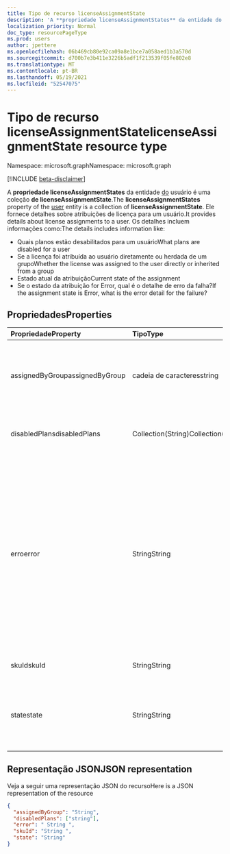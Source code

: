 ```yaml
---
title: Tipo de recurso licenseAssignmentState
description: 'A **propriedade licenseAssignmentStates** da entidade do usuário é uma coleção **de licenseAssignmentState**. Ele fornece detalhes sobre atribuições de licença para um usuário. Os detalhes incluem informações como:  '
localization_priority: Normal
doc_type: resourcePageType
ms.prod: users
author: jpettere
ms.openlocfilehash: 06b469cb80e92ca09a8e1bce7a058aed1b3a570d
ms.sourcegitcommit: d700b7e3b411e3226b5adf1f213539f05fe802e8
ms.translationtype: MT
ms.contentlocale: pt-BR
ms.lasthandoff: 05/19/2021
ms.locfileid: "52547075"
---
```

# <a name="licenseassignmentstate-resource-type"></a><span data-ttu-id="62e1a-105">Tipo de recurso licenseAssignmentState</span><span class="sxs-lookup"><span data-stu-id="62e1a-105">licenseAssignmentState resource type</span></span>

<span data-ttu-id="62e1a-106">Namespace: microsoft.graph</span><span class="sxs-lookup"><span data-stu-id="62e1a-106">Namespace: microsoft.graph</span></span>

[!INCLUDE [beta-disclaimer](../../includes/beta-disclaimer.md)]

<span data-ttu-id="62e1a-107">A **propriedade licenseAssignmentStates** da entidade [do](user.md) usuário é uma coleção **de licenseAssignmentState**.</span><span class="sxs-lookup"><span data-stu-id="62e1a-107">The **licenseAssignmentStates** property of the [user](user.md) entity is a collection of **licenseAssignmentState**.</span></span> <span data-ttu-id="62e1a-108">Ele fornece detalhes sobre atribuições de licença para um usuário.</span><span class="sxs-lookup"><span data-stu-id="62e1a-108">It provides details about license assignments to a user.</span></span> <span data-ttu-id="62e1a-109">Os detalhes incluem informações como:</span><span class="sxs-lookup"><span data-stu-id="62e1a-109">The details includes information like:</span></span>

- <span data-ttu-id="62e1a-110">Quais planos estão desabilitados para um usuário</span><span class="sxs-lookup"><span data-stu-id="62e1a-110">What plans are disabled for a user</span></span>
- <span data-ttu-id="62e1a-111">Se a licença foi atribuída ao usuário diretamente ou herdada de um grupo</span><span class="sxs-lookup"><span data-stu-id="62e1a-111">Whether the license was assigned to the user directly or inherited from a group</span></span>
- <span data-ttu-id="62e1a-112">Estado atual da atribuição</span><span class="sxs-lookup"><span data-stu-id="62e1a-112">Current state of the assignment</span></span>
- <span data-ttu-id="62e1a-113">Se o estado da atribuição for Error, qual é o detalhe de erro da falha?</span><span class="sxs-lookup"><span data-stu-id="62e1a-113">If the assignment state is Error, what is the error detail for the failure?</span></span>


## <a name="properties"></a><span data-ttu-id="62e1a-114">Propriedades</span><span class="sxs-lookup"><span data-stu-id="62e1a-114">Properties</span></span>
| <span data-ttu-id="62e1a-115">Propriedade</span><span class="sxs-lookup"><span data-stu-id="62e1a-115">Property</span></span>     | <span data-ttu-id="62e1a-116">Tipo</span><span class="sxs-lookup"><span data-stu-id="62e1a-116">Type</span></span>   |<span data-ttu-id="62e1a-117">Descrição</span><span class="sxs-lookup"><span data-stu-id="62e1a-117">Description</span></span>|
|:---------------|:--------|:----------|
|<span data-ttu-id="62e1a-118">assignedByGroup</span><span class="sxs-lookup"><span data-stu-id="62e1a-118">assignedByGroup</span></span>|<span data-ttu-id="62e1a-119">cadeia de caracteres</span><span class="sxs-lookup"><span data-stu-id="62e1a-119">string</span></span>|<span data-ttu-id="62e1a-120">A id do grupo que atribui essa licença.</span><span class="sxs-lookup"><span data-stu-id="62e1a-120">The id of the group that assigns this license.</span></span> <span data-ttu-id="62e1a-121">Se a atribuição for uma licença atribuída diretamente, esse campo será Null.</span><span class="sxs-lookup"><span data-stu-id="62e1a-121">If the assignment is a direct-assigned license, this field will be Null.</span></span> <span data-ttu-id="62e1a-122">Somente Leitura.</span><span class="sxs-lookup"><span data-stu-id="62e1a-122">Read-Only.</span></span>|
|<span data-ttu-id="62e1a-123">disabledPlans</span><span class="sxs-lookup"><span data-stu-id="62e1a-123">disabledPlans</span></span>|<span data-ttu-id="62e1a-124">Collection(String)</span><span class="sxs-lookup"><span data-stu-id="62e1a-124">Collection(String)</span></span>|<span data-ttu-id="62e1a-125">Os planos de serviço que estão desabilitados nesta atribuição.</span><span class="sxs-lookup"><span data-stu-id="62e1a-125">The service plans that are disabled in this assignment.</span></span> <span data-ttu-id="62e1a-126">Somente Leitura.</span><span class="sxs-lookup"><span data-stu-id="62e1a-126">Read-Only.</span></span>|
|<span data-ttu-id="62e1a-127">erro</span><span class="sxs-lookup"><span data-stu-id="62e1a-127">error</span></span>|<span data-ttu-id="62e1a-128">String</span><span class="sxs-lookup"><span data-stu-id="62e1a-128">String</span></span>|<span data-ttu-id="62e1a-129">Erro de falha de atribuição de licença.</span><span class="sxs-lookup"><span data-stu-id="62e1a-129">License assignment failure error.</span></span> <span data-ttu-id="62e1a-130">Se a licença for atribuída com êxito, esse campo será Null.</span><span class="sxs-lookup"><span data-stu-id="62e1a-130">If the license is assigned successfully, this field will be Null.</span></span> <span data-ttu-id="62e1a-131">Somente Leitura.</span><span class="sxs-lookup"><span data-stu-id="62e1a-131">Read-Only.</span></span> <span data-ttu-id="62e1a-132">Valores possíveis: `CountViolation` , , , , e `MutuallyExclusiveViolation` `DependencyViolation` `ProhibitedInUsageLocationViolation` `UniquenessViolation` `Others` .</span><span class="sxs-lookup"><span data-stu-id="62e1a-132">Possible values: `CountViolation`, `MutuallyExclusiveViolation`, `DependencyViolation`, `ProhibitedInUsageLocationViolation`, `UniquenessViolation`, and `Others`.</span></span> <span data-ttu-id="62e1a-133">Para obter mais informações sobre como identificar e resolver erros de atribuição de licença, [consulte aqui](/azure/active-directory/users-groups-roles/licensing-groups-resolve-problems).</span><span class="sxs-lookup"><span data-stu-id="62e1a-133">For more information on how to identify and resolve license assignment errors see [here](/azure/active-directory/users-groups-roles/licensing-groups-resolve-problems).</span></span>|
|<span data-ttu-id="62e1a-134">skuId</span><span class="sxs-lookup"><span data-stu-id="62e1a-134">skuId</span></span>|<span data-ttu-id="62e1a-135">String</span><span class="sxs-lookup"><span data-stu-id="62e1a-135">String</span></span>|<span data-ttu-id="62e1a-136">O identificador exclusivo da SKU.</span><span class="sxs-lookup"><span data-stu-id="62e1a-136">The unique identifier for the SKU.</span></span> <span data-ttu-id="62e1a-137">Somente Leitura.</span><span class="sxs-lookup"><span data-stu-id="62e1a-137">Read-Only.</span></span>|
|<span data-ttu-id="62e1a-138">state</span><span class="sxs-lookup"><span data-stu-id="62e1a-138">state</span></span>|<span data-ttu-id="62e1a-139">String</span><span class="sxs-lookup"><span data-stu-id="62e1a-139">String</span></span>|<span data-ttu-id="62e1a-140">Indique o estado atual dessa atribuição.</span><span class="sxs-lookup"><span data-stu-id="62e1a-140">Indicate the current state of this assignment.</span></span> <span data-ttu-id="62e1a-141">Somente Leitura.</span><span class="sxs-lookup"><span data-stu-id="62e1a-141">Read-Only.</span></span> <span data-ttu-id="62e1a-142">Valores possíveis: Active, ActiveWithError, Disabled e Error.</span><span class="sxs-lookup"><span data-stu-id="62e1a-142">Possible values: Active, ActiveWithError, Disabled and Error.</span></span>|

## <a name="json-representation"></a><span data-ttu-id="62e1a-143">Representação JSON</span><span class="sxs-lookup"><span data-stu-id="62e1a-143">JSON representation</span></span>

<span data-ttu-id="62e1a-144">Veja a seguir uma representação JSON do recurso</span><span class="sxs-lookup"><span data-stu-id="62e1a-144">Here is a JSON representation of the resource</span></span>

<!-- {
  "blockType": "resource",
  "keyProperty": "id",
  "@odata.type": "microsoft.graph.licenseAssignmentState"
}-->
```json
{
  "assignedByGroup": "String",
  "disabledPlans": ["string"],
  "error": " String ",
  "skuId": "String ",
  "state": "String"
}

```
